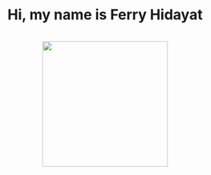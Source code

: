<h1 style="text-align: center;">Hi, my name is Ferry Hidayat</h1>
<br>
<div align="center">
  <img height="250" src="https://media4.giphy.com/media/v1.Y2lkPTc5MGI3NjExdzFmbmQ0dThsc2hmODQxdWpwYzN3dmNncnpzOWdocHkyaTZpMnJsMiZlcD12MV9pbnRlcm5hbF9naWZfYnlfaWQmY3Q9Zw/dpXcqV8htWx4A/giphy.gif" />
</div>






